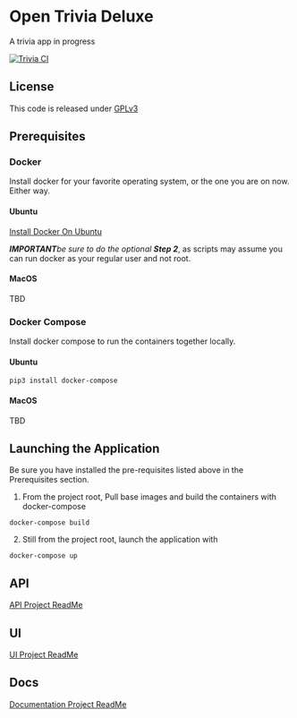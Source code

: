 # Open Trivia Deluxe

A trivia app in progress

[![Trivia CI](https://github.com/ohheyitsjeffrey/opentriviadeluxe/actions/workflows/ci.yml/badge.svg)](https://github.com/ohheyitsjeffrey/opentriviadeluxe/actions/workflows/ci.yml)

## License

This code is released under [GPLv3](LICENSE)

## Prerequisites

### Docker

Install docker for your favorite operating system, or the one you are on now.  Either way.

#### Ubuntu

[Install Docker On Ubuntu](https://www.digitalocean.com/community/tutorials/how-to-install-and-use-docker-on-ubuntu-20-04)

***IMPORTANT**be sure to do the optional **Step 2***, as scripts may assume you can run docker as your regular user and not root.

#### MacOS

TBD

### Docker Compose

Install docker compose to run the containers together locally.

#### Ubuntu

```
pip3 install docker-compose
```

#### MacOS

TBD

## Launching the Application

Be sure you have installed the pre-requisites listed above in the Prerequisites section.


1. From the project root, Pull base images and build the containers with docker-compose

```
docker-compose build
```

2. Still from the project root, launch the application with

```
docker-compose up
```

## API

[API Project ReadMe](./api/README.md)

## UI 

[UI Project ReadMe](./ui/README.md)

## Docs

[Documentation Project ReadMe](./docs/README.md)
